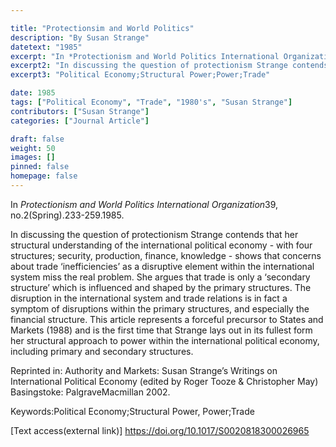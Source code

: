 ```yaml
---

title: "Protectionsim and World Politics"
description: "By Susan Strange"
datetext: "1985"
excerpt: "In *Protectionism and World Politics International Organization* 39,no.2(Spring). 233-259.1985."
excerpt2: "In discussing the question of protectionism Strange contends that her structural understanding of the international political economy - with four structures; security, production, finance, knowledge - shows that concerns about trade ‘inefficiencies’ as a disruptive element within the international system miss the real problem. She argues that trade is only a ‘secondary structure’ which is influenced and shaped by the primary structures. The disruption in the international system and trade relations is in fact a symptom of disruptions within the primary structures, and especially the financial structure. This article represents a forceful precursor to States and Markets (1988) and is the first time that Strange lays out in its fullest form her structural approach to power within the international political economy, including primary and secondary structures.Reprininted in: Authority and Markets: Susan Strange’s Writings on International Political Economy (edited by Roger Tooze & Christopher May) Basingstoke: PalgraveMacmillan 2002."
excerpt3: "Political Economy;Structural Power;Power;Trade"

date: 1985
tags: ["Political Economy", "Trade", "1980's", "Susan Strange"]
contributors: ["Susan Strange"]
categories: ["Journal Article"]

draft: false
weight: 50
images: []
pinned: false
homepage: false
---
```

In *Protectionism and World Politics International Organization*39, no.2(Spring).233-259.1985.

In discussing the question of protectionism Strange contends that her structural understanding of the international political economy - with four structures; security, production, finance, knowledge - shows that concerns about trade ‘inefficiencies’ as a disruptive element within the international system miss the real problem. She argues that trade is only a ‘secondary structure’ which is influenced and shaped by the primary structures. The disruption in the international system and trade relations is in fact a symptom of disruptions within the primary structures, and especially the financial structure. This article represents a forceful precursor to States and Markets (1988) and is the first time that Strange lays out in its fullest form her structural approach to power within the international political economy, including primary and secondary structures.

Reprinted in: Authority and Markets: Susan Strange’s Writings on International Political Economy (edited by Roger Tooze & Christopher May) Basingstoke: PalgraveMacmillan 2002.



Keywords:Political Economy;Structural Power, Power;Trade

[Text access(external link)]
https://doi.org/10.1017/S0020818300026965	
